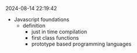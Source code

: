 2024-08-14 22:19:42
- Javascript foundations
    - definition
        - just in time compilation
        - first class functions
        - prototype based programming languages